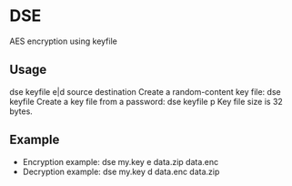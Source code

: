 # DSE
AES encryption using keyfile

## Usage
dse keyfile e|d source destination
Create a random-content key file: dse keyfile
Create a key file from a password: dse keyfile p
Key file size is 32 bytes.

## Example
* Encryption example:
dse my.key e data.zip data.enc
* Decryption example:
dse my.key d data.enc data.zip